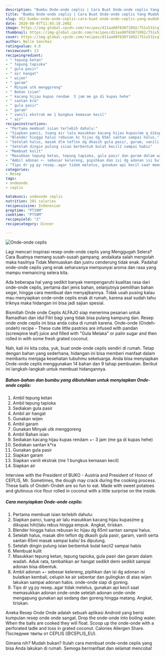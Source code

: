 ```yaml
---
description: "Bumbu Onde-onde ceplis | Cara Buat Onde-onde ceplis Yang Mudah Dan Praktis"
title: "Bumbu Onde-onde ceplis | Cara Buat Onde-onde ceplis Yang Mudah Dan Praktis"
slug: 452-bumbu-onde-onde-ceplis-cara-buat-onde-onde-ceplis-yang-mudah-dan-praktis
date: 2020-08-07T11:45:19.248Z
image: https://img-global.cpcdn.com/recipes/d11aa90f83071092/751x532cq70/onde-onde-ceplis-foto-resep-utama.jpg
thumbnail: https://img-global.cpcdn.com/recipes/d11aa90f83071092/751x532cq70/onde-onde-ceplis-foto-resep-utama.jpg
cover: https://img-global.cpcdn.com/recipes/d11aa90f83071092/751x532cq70/onde-onde-ceplis-foto-resep-utama.jpg
author: Nelle Sanchez
ratingvalue: 4.6
reviewcount: 13
recipeingredient:
- " tepung ketan"
- " tepung tapioka"
- " gula pasir"
- " air hangat"
- " wijen"
- " garam"
- " Minyak utk menggoreng"
- " Bahan isian"
- " kacang hijau kupas rendam  3 jam me ga di kupas hehe"
- " santan kra"
- " gula pasir"
- " garam"
- " vanili ekstrak me 1 bungkus kemasan kecil"
- " air"
recipeinstructions:
- "Pertama membuat isian terlebih dahulu:"
- "Siapkan panci, tuang air lalu masukkan kacang hijau kupas(me g dikupas hihi)lalu rebus hingga empuk. Angkat, tiriskan."
- "Blender hingga halus rebusan kc hijau dg 65ml santan sampai halus."
- "Setelah halus, masak dlm teflon dg dkasih gula pasir, garam, vanili serta santan 65ml masak sampai kalis/ bs dipulung."
- "Setelah dingin pulung isian berbentuk bulat kecil2 sampai habis"
- "Membuat kulit"
- "Masukkan tepung ketan, tepung tapioka, gula pasir dan garam dalam wadah. Aduk rata, tambahkan air hangat sedikit demi sedikit sampai adonan bisa dibentuk."
- "Ambil adonan +- sebesar kelereng, pipihkan dan isi dg adonan isi bulatkan kembali, celupin ke air sebentar dan gulingkan di atas wijen lakukan sampai adonan habis. onde-onde siap di goreng."
- "Tips dr yg py resep..agar tidak meletus, gunakan api kecil saat memasukkan adonan onde-onde setelah adonan onde-onde mengapung gunakan api sedang dan goreng hingga matang. Angkat, tiriskan."
categories:
- Resep
tags:
- ondeonde
- ceplis

katakunci: ondeonde ceplis 
nutrition: 201 calories
recipecuisine: Indonesian
preptime: "PT39M"
cooktime: "PT50M"
recipeyield: "2"
recipecategory: Dinner

---
```



![Onde-onde ceplis](https://img-global.cpcdn.com/recipes/d11aa90f83071092/751x532cq70/onde-onde-ceplis-foto-resep-utama.jpg)

Lagi mencari inspirasi resep onde-onde ceplis yang Menggugah Selera? Cara Buatnya memang susah-susah gampang. andaikata salah mengolah maka hasilnya Tidak Memuaskan dan justru cenderung tidak enak. Padahal onde-onde ceplis yang enak seharusnya mempunyai aroma dan rasa yang mampu memancing selera kita.

Ada beberapa hal yang sedikit banyak mempengaruhi kualitas rasa dari onde-onde ceplis, pertama dari jenis bahan, selanjutnya pemilihan bahan segar, hingga cara membuat dan menyajikannya. Tidak usah pusing kalau mau menyiapkan onde-onde ceplis enak di rumah, karena asal sudah tahu triknya maka hidangan ini bisa jadi sajian spesial.

Bismillah Onde onde Ceplis ALFAJO siap menerima pesanan untuk Ramadhan dan idul Fitri bagi yang tidak bisa pulang kampung dan. Resep onde onde ceplis ini bisa anda coba di rumah karena. Onde-onde (Ondeh-ondeh) recipe - These cute little pastries are infused with pandan (screwpine leaf) juice and filled with &#34;Gula Melaka&#34; or palm sugar and then rolled in with some fresh grated coconut.


Nah, kali ini kita coba, yuk, buat onde-onde ceplis sendiri di rumah. Tetap dengan bahan yang sederhana, hidangan ini bisa memberi manfaat dalam membantu menjaga kesehatan tubuhmu sekeluarga. Anda bisa menyiapkan Onde-onde ceplis menggunakan 14 bahan dan 9 tahap pembuatan. Berikut ini langkah-langkah untuk membuat hidangannya.

<!--inarticleads1-->

##### Bahan-bahan dan bumbu yang dibutuhkan untuk menyiapkan Onde-onde ceplis:

1. Ambil  tepung ketan
1. Ambil  tepung tapioka
1. Sediakan  gula pasir
1. Ambil  air hangat
1. Gunakan  wijen
1. Ambil  garam
1. Gunakan  Minyak utk menggoreng
1. Ambil  Bahan isian
1. Sediakan  kacang hijau kupas rendam +- 3 jam (me ga di kupas hehe)
1. Sediakan  santan k*ra
1. Gunakan  gula pasir
1. Siapkan  garam
1. Siapkan  vanili ekstrak (me 1 bungkus kemasan kecil)
1. Siapkan  air


Interview with the President of BUKO - Austria and President of Honor of CEPLIS, Mr. Sometimes, the dough may crack during the cooking process. These balls of Ondeh-Ondeh are so fun to eat. Made with sweet potatoes and glutinous rice flour rolled in coconut with a little surprise on the inside. 

<!--inarticleads2-->

##### Cara menyiapkan Onde-onde ceplis:

1. Pertama membuat isian terlebih dahulu:
1. Siapkan panci, tuang air lalu masukkan kacang hijau kupas(me g dikupas hihi)lalu rebus hingga empuk. Angkat, tiriskan.
1. Blender hingga halus rebusan kc hijau dg 65ml santan sampai halus.
1. Setelah halus, masak dlm teflon dg dkasih gula pasir, garam, vanili serta santan 65ml masak sampai kalis/ bs dipulung.
1. Setelah dingin pulung isian berbentuk bulat kecil2 sampai habis
1. Membuat kulit
1. Masukkan tepung ketan, tepung tapioka, gula pasir dan garam dalam wadah. Aduk rata, tambahkan air hangat sedikit demi sedikit sampai adonan bisa dibentuk.
1. Ambil adonan +- sebesar kelereng, pipihkan dan isi dg adonan isi bulatkan kembali, celupin ke air sebentar dan gulingkan di atas wijen lakukan sampai adonan habis. onde-onde siap di goreng.
1. Tips dr yg py resep..agar tidak meletus, gunakan api kecil saat memasukkan adonan onde-onde setelah adonan onde-onde mengapung gunakan api sedang dan goreng hingga matang. Angkat, tiriskan.


Aneka Resep Onde Onde adalah sebuah aplikasi Android yang berisi kumpulan resep onde onde sangat. Drop the onde-onde into boiling water. When the balls are cooked they will float. Scoop up the onde-onde with a perforated ladle and toss in grated coconut. Calories Allergen Share. Последние твиты от CEPLIS (@CEPLIS_EU). 

Gimana nih? Mudah bukan? Itulah cara membuat onde-onde ceplis yang bisa Anda lakukan di rumah. Semoga bermanfaat dan selamat mencoba!
